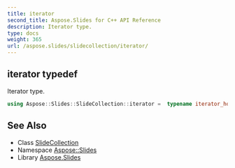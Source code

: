```yaml
---
title: iterator
second_title: Aspose.Slides for C++ API Reference
description: Iterator type.
type: docs
weight: 365
url: /aspose.slides/slidecollection/iterator/
---
```

## iterator typedef


Iterator type.

```cpp
using Aspose::Slides::SlideCollection::iterator =  typename iterator_holder_type::iterator
```

## See Also

* Class [SlideCollection](../)
* Namespace [Aspose::Slides](../../)
* Library [Aspose.Slides](../../../)